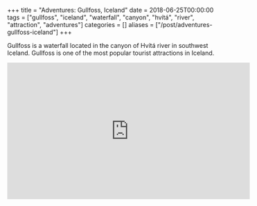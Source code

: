 +++
title = "Adventures: Gullfoss, Iceland"
date = 2018-06-25T00:00:00
tags = ["gullfoss", "iceland", "waterfall", "canyon", "hvítá", "river", "attraction", "adventures"]
categories = []
aliases = ["/post/adventures-gullfoss-iceland"]
+++


Gullfoss is a waterfall located in the canyon of Hvítá river in southwest Iceland. Gullfoss is one of the most popular tourist attractions in Iceland.

<iframe width="560" height="315" src="https://www.youtube.com/embed/j6ieg9C_Npw" frameborder="0" allow="autoplay; encrypted-media" allowfullscreen></iframe>
